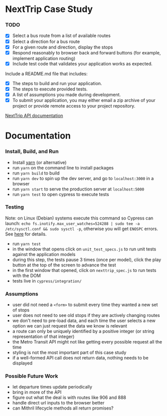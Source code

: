 # NextTrip Case Study

### TODO

- [x] Select a bus route from a list of available routes
- [x] Select a direction for a bus route
- [x] For a given route and direction, display the stops
- [x] Respond reasonably to browser back and forward buttons (for
      example, implement application
      routing)
- [x] Include test code that validates your application works as expected.

Include a README.md file that includes:

- [x] The steps to build and run your application.
- [x] The steps to execute provided tests.
- [x] A list of assumptions you made during development.
- [x] To submit your application, you may either email a zip archive of your project or provide remote
      access to your project repository.

[NextTrip API documentation](http://svc.metrotransit.org/)

# Documentation

### Install, Build, and Run

- Install [yarn](https://yarnpkg.com/en/docs/install) (or alternative)
- run `yarn` on the command line to install packages
- run `yarn build` to build
- run `yarn dev` to spin up the dev server, and go to `localhost:3000` in a browser
- run `yarn start` to serve the production server at `localhost:5000`
- run `yarn test` to open cypress to execute tests

### Testing

Note: on Linux (Debian) systems execute this command so Cypress can launch:
`echo fs.inotify.max_user_watches=524288 | sudo tee -a /etc/sysctl.conf && sudo sysctl -p`, otherwise you will get `ENOSPC` errors. See [here](https://stackoverflow.com/questions/22475849/node-js-what-is-enospc-error-and-how-to-solve) for details.

- run `yarn test`
- in the window that opens click on `unit_test_specs.js` to run unit tests against the application models
- during this step, the tests pause 3 times (once per model), click the play button at the top of the screen to advance the test
- in the first window that opened, click on `nexttrip_spec.js` to run tests with the DOM
- tests live in `cypress/integration/`

### Assumptions

- user did not need a `<form>` to submit every time they wanted a new set of stops
- user does not need to see old stops if they are actively changing routes
- we don't need to pre-load data, and each time the user selects a new option we can just request the data we know is relevant
- a route can only be uniquely identified by a positive integer (or string representation of that integer)
- the Metro Transit API might not like getting every possible request all the time
- styling is not the most important part of this case study
- if a well-formed API call does not return data, nothing needs to be displayed

### Possible Future Work

- let departure times update periodically
- bring in more of the API
- figure out what the deal is with routes like 906 and 888
- handle direct url inputs to the browser better
- can Mithril lifecycle methods all return promises?
